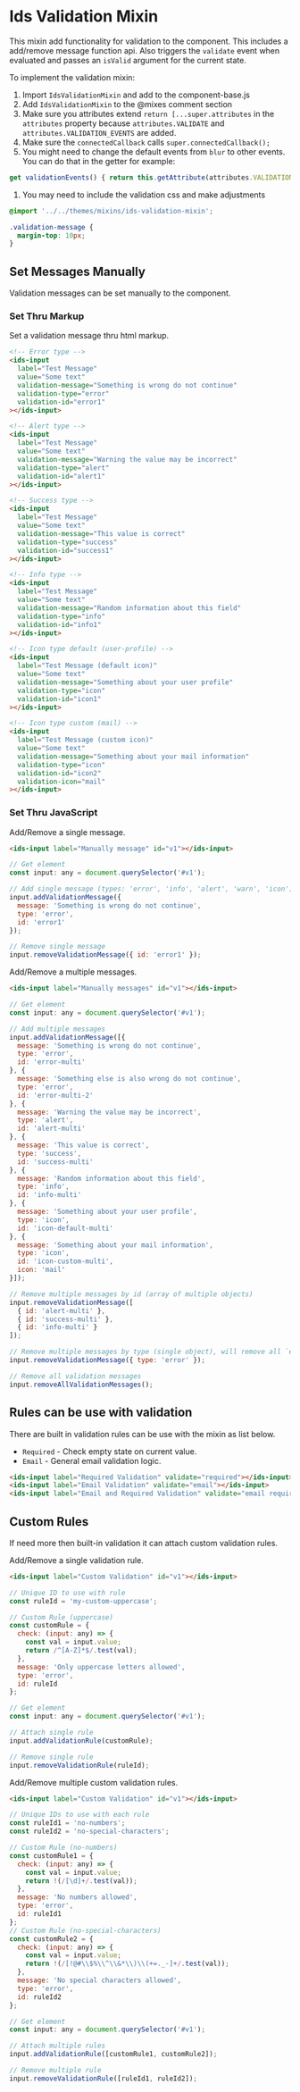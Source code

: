 # Ids Validation Mixin

This mixin add functionality for validation to the component. This includes a add/remove message function api.  Also triggers the `validate` event when evaluated and passes an `isValid` argument for the current state.

To implement the validation mixin:

1. Import `IdsValidationMixin` and add to the component-base.js
1. Add `IdsValidationMixin` to the @mixes comment section
1. Make sure you attributes extend `return [...super.attributes` in the `attributes` property because `attributes.VALIDATE` and `attributes.VALIDATION_EVENTS` are added.
1. Make sure the `connectedCallback` calls `super.connectedCallback();`
1. You might need to change the default events from `blur` to other events. You can do that in the getter for example:

```js
get validationEvents() { return this.getAttribute(attributes.VALIDATION_EVENTS) || 'change'; }
```

1. You may need to include the validation css and make adjustments

```scss
@import '../../themes/mixins/ids-validation-mixin';

.validation-message {
  margin-top: 10px;
}
```

## Set Messages Manually

Validation messages can be set manually to the component.

### Set Thru Markup

Set a validation message thru html markup.

```html
<!-- Error type -->
<ids-input
  label="Test Message"
  value="Some text"
  validation-message="Something is wrong do not continue"
  validation-type="error"
  validation-id="error1"
></ids-input>

<!-- Alert type -->
<ids-input
  label="Test Message"
  value="Some text"
  validation-message="Warning the value may be incorrect"
  validation-type="alert"
  validation-id="alert1"
></ids-input>

<!-- Success type -->
<ids-input
  label="Test Message"
  value="Some text"
  validation-message="This value is correct"
  validation-type="success"
  validation-id="success1"
></ids-input>

<!-- Info type -->
<ids-input
  label="Test Message"
  value="Some text"
  validation-message="Random information about this field"
  validation-type="info"
  validation-id="info1"
></ids-input>

<!-- Icon type default (user-profile) -->
<ids-input
  label="Test Message (default icon)"
  value="Some text"
  validation-message="Something about your user profile"
  validation-type="icon"
  validation-id="icon1"
></ids-input>

<!-- Icon type custom (mail) -->
<ids-input
  label="Test Message (custom icon)"
  value="Some text"
  validation-message="Something about your mail information"
  validation-type="icon"
  validation-id="icon2"
  validation-icon="mail"
></ids-input>
```
### Set Thru JavaScript

Add/Remove a single message.

```html
<ids-input label="Manually message" id="v1"></ids-input>
```

```js
// Get element
const input: any = document.querySelector('#v1');

// Add single message (types: 'error', 'info', 'alert', 'warn', 'icon')
input.addValidationMessage({
  message: 'Something is wrong do not continue',
  type: 'error',
  id: 'error1'
});

// Remove single message
input.removeValidationMessage({ id: 'error1' });
```

Add/Remove a multiple messages.

```html
<ids-input label="Manually messages" id="v1"></ids-input>
```

```js
// Get element
const input: any = document.querySelector('#v1');

// Add multiple messages
input.addValidationMessage([{
  message: 'Something is wrong do not continue',
  type: 'error',
  id: 'error-multi'
}, {
  message: 'Something else is also wrong do not continue',
  type: 'error',
  id: 'error-multi-2'
}, {
  message: 'Warning the value may be incorrect',
  type: 'alert',
  id: 'alert-multi'
}, {
  message: 'This value is correct',
  type: 'success',
  id: 'success-multi'
}, {
  message: 'Random information about this field',
  type: 'info',
  id: 'info-multi'
}, {
  message: 'Something about your user profile',
  type: 'icon',
  id: 'icon-default-multi'
}, {
  message: 'Something about your mail information',
  type: 'icon',
  id: 'icon-custom-multi',
  icon: 'mail'
}]);

// Remove multiple messages by id (array of multiple objects)
input.removeValidationMessage([
  { id: 'alert-multi' },
  { id: 'success-multi' },
  { id: 'info-multi' }
]);

// Remove multiple messages by type (single object), will remove all `error` type
input.removeValidationMessage({ type: 'error' });

// Remove all validation messages
input.removeAllValidationMessages();
```

## Rules can be use with validation

There are built in validation rules can be use with the mixin as list below.

- `Required` - Check empty state on current value.
- `Email` - General email validation logic.

```html
<ids-input label="Required Validation" validate="required"></ids-input>
<ids-input label="Email Validation" validate="email"></ids-input>
<ids-input label="Email and Required Validation" validate="email required"></ids-input>
```

## Custom Rules

If need more then built-in validation it can attach custom validation rules.

Add/Remove a single validation rule.

```html
<ids-input label="Custom Validation" id="v1"></ids-input>
```

```js
// Unique ID to use with rule
const ruleId = 'my-custom-uppercase';

// Custom Rule (uppercase)
const customRule = {
  check: (input: any) => {
    const val = input.value;
    return /^[A-Z]*$/.test(val);
  },
  message: 'Only uppercase letters allowed',
  type: 'error',
  id: ruleId
};

// Get element
const input: any = document.querySelector('#v1');

// Attach single rule
input.addValidationRule(customRule);

// Remove single rule
input.removeValidationRule(ruleId);
```

Add/Remove multiple custom validation rules.

```html
<ids-input label="Custom Validation" id="v1"></ids-input>
```

```js
// Unique IDs to use with each rule
const ruleId1 = 'no-numbers';
const ruleId2 = 'no-special-characters';

// Custom Rule (no-numbers)
const customRule1 = {
  check: (input: any) => {
    const val = input.value;
    return !(/[\d]+/.test(val));
  },
  message: 'No numbers allowed',
  type: 'error',
  id: ruleId1
};
// Custom Rule (no-special-characters)
const customRule2 = {
  check: (input: any) => {
    const val = input.value;
    return !(/[!@#\\$%\\^\\&*\\)\\(+=._-]+/.test(val));
  },
  message: 'No special characters allowed',
  type: 'error',
  id: ruleId2
};

// Get element
const input: any = document.querySelector('#v1');

// Attach multiple rules
input.addValidationRule([customRule1, customRule2]);

// Remove multiple rule
input.removeValidationRule([ruleId1, ruleId2]);
```
